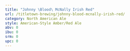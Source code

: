 ```yaml
---
title: "Johnny \Blood\ McNally Irish Red"
url: /titletown-brewing/johnny-blood-mcnally-irish-red/
category: North American Ale
style: American-Style Amber/Red Ale
abv: 0
ibu: 0
srm: 0
upc: 0
---
```


